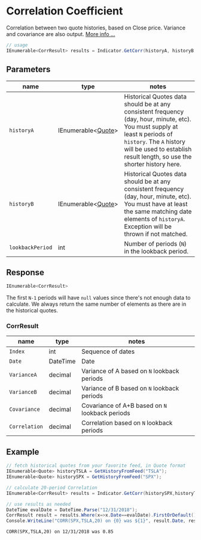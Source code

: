 ﻿# Correlation Coefficient

Correlation between two quote histories, based on Close price.  Variance and covariance are also output.
[More info ...](https://school.stockcharts.com/doku.php?id=technical_indicators:correlation_coeffici)

``` C#
// usage
IEnumerable<CorrResult> results = Indicator.GetCorr(historyA, historyB, lookbackPeriod);  
```

## Parameters

| name | type | notes
| -- |-- |--
| `historyA` | IEnumerable\<[Quote](/GUIDE.md#Quote)\> | Historical Quotes data should be at any consistent frequency (day, hour, minute, etc).  You must supply at least `N` periods of `history`.  The `A` history will be used to establish result length, so use the shorter history here.
| `historyB` | IEnumerable\<[Quote](/GUIDE.md#Quote)\> | Historical Quotes data should be at any consistent frequency (day, hour, minute, etc).  You must have at least the same matching date elements of `historyA`.  Exception will be thrown if not matched.
| `lookbackPeriod` | int | Number of periods (`N`) in the lookback period.

## Response

``` C#
IEnumerable<CorrResult>
```

The first `N-1` periods will have `null` values since there's not enough data to calculate.  We always return the same number of elements as there are in the historical quotes.

### CorrResult

| name | type | notes
| -- |-- |--
| `Index` | int | Sequence of dates
| `Date` | DateTime | Date
| `VarianceA` | decimal | Variance of A based on `N` lookback periods
| `VarianceB` | decimal | Variance of B based on `N` lookback periods
| `Covariance` | decimal | Covariance of A+B based on `N` lookback periods
| `Correlation` | decimal | Correlation based on `N` lookback periods

## Example

``` C#
// fetch historical quotes from your favorite feed, in Quote format
IEnumerable<Quote> historyTSLA = GetHistoryFromFeed("TSLA");
IEnumerable<Quote> historySPX = GetHistoryFromFeed("SPX");

// calculate 20-period Correlation
IEnumerable<CorrResult> results = Indicator.GetCorr(historySPX,historyTSLA,20);

// use results as needed
DateTime evalDate = DateTime.Parse("12/31/2018");
CorrResult result = results.Where(x=>x.Date==evalDate).FirstOrDefault();
Console.WriteLine("CORR(SPX,TSLA,20) on {0} was ${1}", result.Date, result.Corr);
```

``` text
CORR(SPX,TSLA,20) on 12/31/2018 was 0.85
```

